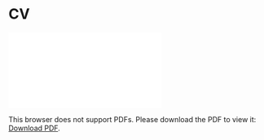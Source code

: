 # CV

<object data="/files/ferrier-cv.pdf" type="application/pdf" width="700px" height="700px">
    <embed src="/files/ferrier-cv.pdf">
        <p>This browser does not support PDFs. Please download the PDF to view it: <a href=/files/ferrier-cv.pdf">Download PDF</a>.</p>
    </embed>
</object>
